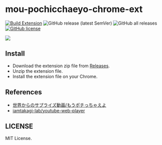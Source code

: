 # mou-pochicchaeyo-chrome-ext

[![Build Extension](https://github.com/iamtakagi/mou-pochicchaeyo-chrome-ext/actions/workflows/build.yml/badge.svg)](https://github.com/iamtakagi/mou-pochicchaeyo-chrome-ext/actions/workflows/build.yml)
![GitHub release (latest SemVer)](https://img.shields.io/github/v/release/iamtakagi/mou-pochicchaeyo-chrome-ext)
![GitHub all releases](https://img.shields.io/github/downloads/iamtakagi/mou-pochicchaeyo-chrome-ext/total)
[![GitHub license](https://img.shields.io/github/license/iamtakagi/mou-pochicchaeyo-chrome-ext)](https://github.com/iamtakagi/mou-pochicchaeyo-chrome-ext/blob/master/LICENSE)

![](https://i.imgur.com/5pjYyLE.jpeg)

## Install
- Download the extension zip file from [Releases](https://github.com/iamtakagi/mou-pochicchaeyo-chrome-ext/releases).
- Unzip the extension file.
- Install the extension file on your Chrome.

## References
- [世界からのサプライズ動画/もうポチっちゃえよ](https://www.youtube.com/watch?v=X8v20C2X2Ag)
- [iamtakagi-lab/youtube-web-player](https://github.com/iamtakagi-lab/youtube-web-player)

## LICENSE
MIT License.